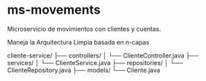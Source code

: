 # ms-movements
Microservicio de movimientos con clientes y cuentas.

Maneja la Arquitectura Limpia basada en n-capas

cliente-service/
├── controllers/
│   └── ClienteController.java
├── services/
│   └── ClienteService.java
├── repositories/
│   └── ClienteRepository.java
├── models/
    └── Cliente.java

